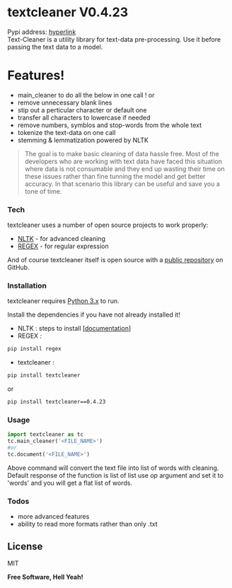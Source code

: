 # textcleaner V0.4.23

Pypi address: [hyperlink](https://pypi.org/project/textcleaner/) <br>
Text-Cleaner is a utility library for text-data pre-processing. Use it before passing the text data to a model.


# Features!
  - main_cleaner to do all the below in one call !
  or
  - remove unnecessary blank lines
  - stip out a perticular character or default one 
  - transfer all characters to lowercase if needed
  - remove numbers, symblos and stop-words from the whole text
  - tokenize the text-data on one call
  - stemming & lemmatization powered by NLTK
  

> The goal is to make basic cleaning of data hassle free.
> Most of the developers who are working with text data have 
> faced this situation where data is not consumable
> and they end up wasting their time on these issues
> rather than fine tunning the model and get better accuracy.
> In that scenario this library can be useful and save you a tone
> of time.


### Tech

textcleaner uses a number of open source projects to work properly:

- [NLTK](https://www.nltk.org/) - for advanced cleaning
- [REGEX](https://pypi.org/project/regex/) - for regular expression

And of course textcleaner itself is open source with a [public repository](https://github.com/YugantM/textcleaner)
 on GitHub.

### Installation

textcleaner requires [Python 3.x](https://www.python.org/downloads/) to run.

Install the dependencies if you have not already installed it!

- NLTK : steps to install [[documentation](https://www.nltk.org/install.html)]
- REGEX : 

```sh
pip install regex
```
- textcleaner : 

```sh
pip install textcleaner
```
or
```sh
pip install textcleaner==0.4.23
```
### Usage

```python
import textcleaner as tc
tc.main_cleaner('<FILE_NAME>')
#or
tc.document('<FILE_NAME>')
```
Above command will convert the text file into list of words with cleaning. Default response of the function is list of list use *op* argument and set it to 'words' and you will get a flat list of words.

### Todos

 - more advanced features
 - ability to read more formats rather than only .txt

License
----

MIT


**Free Software, Hell Yeah!**


   
